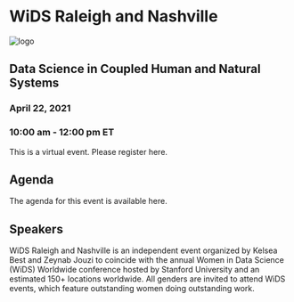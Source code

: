 # WiDS Raleigh and Nashville


![logo](images/logos/wids-2-color-1line.jpg)


## Data Science in Coupled Human and Natural Systems

### April 22, 2021
### 10:00 am - 12:00 pm ET


This is a virtual event. Please register here. 


## Agenda

The agenda for this event is available here. 

## Speakers

WiDS Raleigh and Nashville is an independent event organized by Kelsea Best and Zeynab Jouzi to coincide with the annual Women in Data Science (WiDS) Worldwide conference hosted by Stanford University and an estimated 150+ locations worldwide. All genders are invited to attend WiDS events, which feature outstanding women doing outstanding work.
